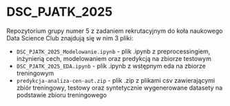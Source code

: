 # DSC_PJATK_2025
Repozytorium grupy numer 5 z zadaniem rekrutacyjnym do koła naukowego Data Science Club znajdują się w nim 3 pliki:
- `DSC_PJATK_2025_Modelowanie.ipynb` - plik .ipynb z preprocessingiem, inżynierią cech, modelowaniem oraz predykcją na zbiorze testowym
- `DSC_PJATK_2025_EDA.ipynb` - plik .ipynb z wstępnym eda na zbiorze treningowym
- `predykcja-analiza-cen-aut.zip` - plik .zip z plikami csv zawierającymi zbiór treningowy, testowy oraz syntetycznie wygenerowane datasety na podstawie zbioru treningowego
